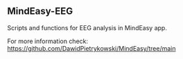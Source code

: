 ## MindEasy-EEG
Scripts and functions for EEG analysis in MindEasy app.

For more information check: 
https://github.com/DawidPietrykowski/MindEasy/tree/main
